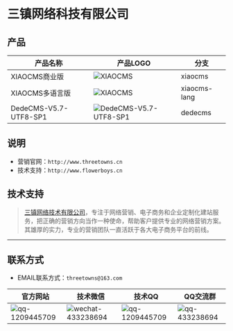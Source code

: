 # 三镇网络科技有限公司

## 产品
| 产品名称 | 产品LOGO | 分支 |
|--------|--------|--------|
| XIAOCMS商业版 | ![XIAOCMS](http://www.xiaocms.com/core/template/img/logo.png)| xiaocms |
| XIAOCMS多语言版 | ![XIAOCMS](http://www.xiaocms.com/core/template/img/logo.png)| xiaocms-lang |
| DedeCMS-V5.7-UTF8-SP1 | ![DedeCMS-V5.7-UTF8-SP1](http://www.dedecms.com/img/top_logo.jpg)| dedecms |

## 说明
* 营销官网：`http://www.threetowns.cn`
* 技术支持：`http://www.flowerboys.cn`

## 技术支持
>[三镇网络技术有限公司](http://www.threetowns.cn)，专注于网络营销、电子商务和企业定制化建站服务，把正确的营销方向当作一种使命，帮助客户提供专业的网络营销方案。其雄厚的实力，专业的营销团队一直活跃于各大电子商务平台的前线。

***

## 联系方式

* EMAIL联系方式：`threetowns@163.com`

| 官方网站 | 技术微信 | 技术QQ | QQ交流群 |
|--------|--------|--------|--------|
|![qq-1209445709](https://github.com/threetowns/About/raw/master/qrCode/website_threetowns.cn.jpg)|![wechat-433238694](https://github.com/threetowns/About/raw/master/qrCode/wechat_yonger_lei.jpg)|   ![qq-1209445709](https://github.com/threetowns/About/raw/master/qrCode/qq_1209445709.jpg)     |    ![qq-433238694](https://github.com/threetowns/About/raw/master/qrCode/qqGroup_433238694.jpg)    |
